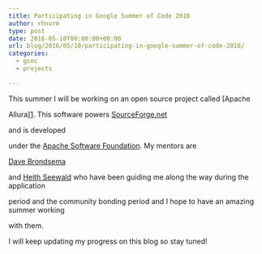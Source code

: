 ```yaml
---
title: Participating in Google Summer of Code 2016
author: rhnvrm
type: post
date: 2016-05-10T00:00:00+00:00
url: blog/2016/05/10/participating-in-google-summer-of-code-2016/
categories:
  - gsoc
  - projects

---
```

This summer I will be working on an open source project called [Apache
  
Allura][1]. This software powers [SourceForge.net][2]
  
and is developed
  
under the [Apache Software Foundation][3]. My mentors are
  
[Dave Brondsema][4]
  
and [Heith Seewald][5] who have been guiding me along the way during the application
  
period and the community bonding period and I hope to have an amazing summer working
  
with them.

I will keep updating my progress on this blog so stay tuned!

 [1]: https://allura.apache.org/
 [2]: http://sourceforge.net
 [3]: https://www.apache.org/
 [4]: http://brondsema.net
 [5]: https://twitter.com/heiths